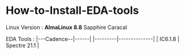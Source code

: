 # How-to-Install-EDA-tools
Linux Version :
**AlmaLinux 8.8**  Sapphire Caracal 

EDA Tools : 
|---Cadence--|------|
|---------|--------------|
| IC6.1.8 | Spectre 21.1 |

